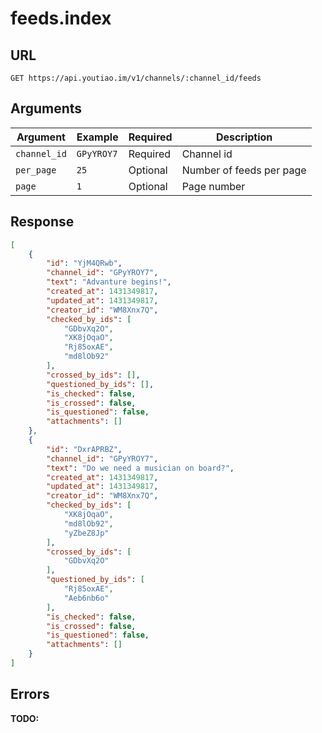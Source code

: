# feeds.index

## URL

`GET https://api.youtiao.im/v1/channels/:channel_id/feeds`

## Arguments

| Argument     | Example    | Required | Description              |
| ------------ | ---------- | -------- | ------------------------ |
| `channel_id` | `GPyYROY7` | Required | Channel id               |
| `per_page`   | `25`       | Optional | Number of feeds per page |
| `page`       | `1`        | Optional | Page number              |

## Response

```json
[
    {
        "id": "YjM4QRwb",
        "channel_id": "GPyYROY7",
        "text": "Advanture begins!",
        "created_at": 1431349817,
        "updated_at": 1431349817,
        "creator_id": "WM8Xnx7Q",
        "checked_by_ids": [
            "GDbvXq2O",
            "XK8jOqaO",
            "Rj85oxAE",
            "md8lOb92"
        ],
        "crossed_by_ids": [],
        "questioned_by_ids": [],
        "is_checked": false,
        "is_crossed": false,
        "is_questioned": false,
        "attachments": []
    },
    {
        "id": "DxrAPRBZ",
        "channel_id": "GPyYROY7",
        "text": "Do we need a musician on board?",
        "created_at": 1431349817,
        "updated_at": 1431349817,
        "creator_id": "WM8Xnx7Q",
        "checked_by_ids": [
            "XK8jOqaO",
            "md8lOb92",
            "yZbeZ8Jp"
        ],
        "crossed_by_ids": [
            "GDbvXq2O"
        ],
        "questioned_by_ids": [
            "Rj85oxAE",
            "Aeb6nb6o"
        ],
        "is_checked": false,
        "is_crossed": false,
        "is_questioned": false,
        "attachments": []
    }
]
```

## Errors

**TODO:**
